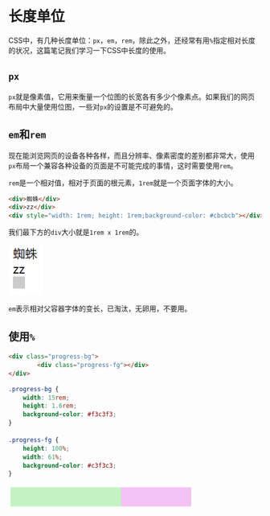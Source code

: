 # 长度单位

CSS中，有几种长度单位：`px`，`em`，`rem`，除此之外，还经常有用`%`指定相对长度的状况，这篇笔记我们学习一下CSS中长度的使用。

## `px`

`px`就是像素值，它用来衡量一个位图的长宽各有多少个像素点。如果我们的网页布局中大量使用位图，一些对`px`的设置是不可避免的。

## `em`和`rem`

现在能浏览网页的设备各种各样，而且分辨率、像素密度的差别都非常大，使用`px`布局一个兼容各种设备的页面是不可能完成的事情，这时需要使用`rem`。

`rem`是一个相对值，相对于页面的根元素，`1rem`就是一个页面字体的大小。

```html
<div>蜘蛛</div>
<div>zz</div>
<div style="width: 1rem; height: 1rem;background-color: #cbcbcb"></div>
```

我们最下方的`div`大小就是`1rem x 1rem`的。

![](res/1.png)

`em`表示相对父容器字体的变长，已淘汰，无卵用，不要用。

## 使用`%`

```html
<div class="progress-bg">
        <div class="progress-fg"></div>
</div>
```

```css
.progress-bg {
    width: 15rem;
    height: 1.6rem;
    background-color: #f3c3f3;
}

.progress-fg {
    height: 100%;
    width: 61%;
    background-color: #c3f3c3;
}
```

![](res/2.png)
